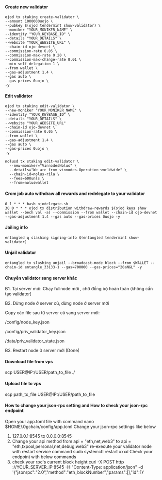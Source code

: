 #### Create new validator
```
ojod tx staking create-validator \
--amount 1000000uojo \
--pubkey $(ojod tendermint show-validator) \
--moniker "YOUR_MONIKER_NAME" \
--identity "YOUR_KEYBASE_ID" \
--details "YOUR_DETAILS" \
--website "YOUR_WEBSITE_URL" \
--chain-id ojo-devnet \
--commission-rate 0.05 \
--commission-max-rate 0.20 \
--commission-max-change-rate 0.01 \
--min-self-delegation 1 \
--from wallet \
--gas-adjustment 1.4 \
--gas auto \
--gas-prices 0uojo \
-y
```
#### Edit validator
```
ojod tx staking edit-validator \
--new-moniker "YOUR_MONIKER_NAME" \
--identity "YOUR_KEYBASE_ID" \
--details "YOUR_DETAILS" \
--website "YOUR_WEBSITE_URL"
--chain-id ojo-devnet \
--commission-rate 0.05 \
--from wallet \
--gas-adjustment 1.4 \
--gas auto \
--gas-prices 0uojo \
-y
```
```
nolusd tx staking edit-validator \
  --new-moniker="VinnodesNolus" \
  --details="We are from vinnodes.Operation worldwide" \
  --chain-id=nolus-rila \
  --fees=600unls \
  --from=noluswallet
 ```
#### Crom job auto withdraw all rewards and redelegate to your validator
```
0 1 * * * bash ojodelegate.sh
30 0 * * * ojod tx distribution withdraw-rewards $(ojod keys show wallet --bech val -a) --commission --from wallet --chain-id ojo-devnet --gas-adjustment 1.4 --gas auto --gas-prices 0uojo -y
```
#### Jailing info
```
entangled q slashing signing-info $(entangled tendermint show-validator)
```
#### Unjail validator
```
entangled tx slashing unjail --broadcast-mode block --from $WALLET --chain-id entangle_33133-1 --gas=700000 --gas-prices="20aNGL" -y
```
#### Chuyển validator sang server khác

B1. Tại server mới: Chạy fullnode mới , chờ đồng bộ hoàn toàn (không cần tạo validator)

B2. Dừng node ở server cũ, dừng node ở server mới

Copy các file sau từ server cũ sang server mới:

/config/node_key.json

/config/priv_validator_key.json

/data/priv_validator_state.json

B3. Restart node ở server mới (Done)

#### Download file from vps

scp USER@IP:/USER/path_to_file ./

#### Upload file to vps

scp path_to_file USER@IP:/USER/path_to_file

#### How to change your json-rpc setting and How to check your json-rpc endpoint
Open your app.toml file with command
nano $HOME/.0gchain/config/app.toml
Change your json-rpc settings like below
1) 127.0.0.1:8545  to  0.0.0.0:8545
2) Change your api method from api = "eth,net,web3"   to   api = "eth,txpool,personal,net,debug,web3"
re-execute your validator node with restart service command
sudo systemctl restart xxxd
Check your endpoint with below commands
1) check your rpc's current block height 
curl -X POST http ://YOUR_SERVER_IP:8545 -H "Content-Type: application/json" -d '{"jsonrpc":"2.0","method":"eth_blockNumber","params":[],"id":1}'
